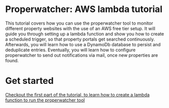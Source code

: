 # Properwatcher: AWS lambda tutorial

This tutorial covers how you can use the properwatcher tool to monitor different property websites with the use of an AWS free tier setup. It will guide you through setting up a lambda function and show you how to create a scheduled trigger, so that property portals get searched continuously. Afterwards, you will learn how to use a DynamoDb database to persist and deduplicate entries. Eventually, you will learn how to configure properwatcher to send out notifications via mail, once new properties are found.

# Get started

[Checkout the first part of the tutorial, to learn how to create a lambda function to run the properwatcher tool](1_create_lambda.md)
